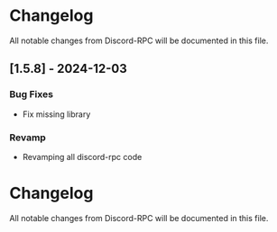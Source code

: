 # Changelog

All notable changes from Discord-RPC will be documented in this file.

## [1.5.8] - 2024-12-03

### Bug Fixes

- Fix missing library

### Revamp

- Revamping all discord-rpc code

# Changelog

All notable changes from Discord-RPC will be documented in this file.

